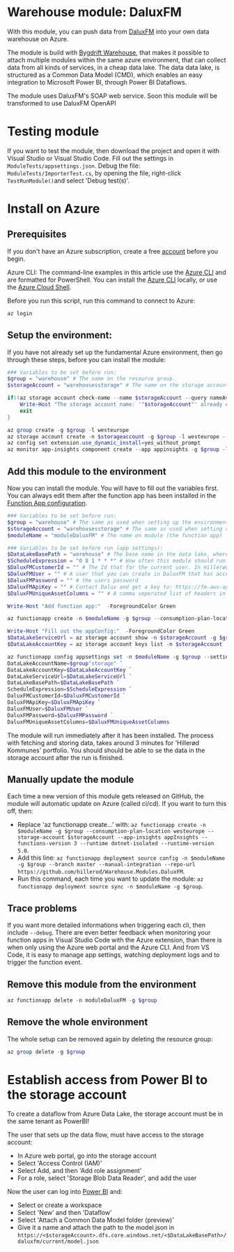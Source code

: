 # Warehouse module: DaluxFM

With this module, you can push data from [DaluxFM](https://www.dalux.com/da/fm-overview/) into your own data warehouse on Azure.

The module is build with [Bygdrift Warehouse](https://github.com/Bygdrift/Warehouse), that makes it possible to attach multiple modules within the same azure environment, that can collect data from all kinds of services, in a cheap data lake.
The data data lake, is structured as a Common Data Model (CMD), which enables an easy integration to Microsoft Power BI, through Power BI Dataflows.

The module uses DaluxFM's SOAP web service. Soon this module will be transformed to use DaluxFM OpenAPI 

# Testing module

If you want to test the module, then download the project and open it with Visual Studio or Visual Studio Code.
Fill out the settings in `ModuleTests/appsettings.json`.
Debug the file: `ModuleTests/ImporterTest.cs`, by opening the file, right-click `TestRunModule()`and select 'Debug test(s)'.

# Install on Azure

## Prerequisites

If you don't have an Azure subscription, create a free [account](https://azure.microsoft.com/free/?ref=microsoft.com&utm_source=microsoft.com&utm_medium=docs&utm_campaign=visualstudio) before you begin.

Azure CLI: The command-line examples in this article use the [Azure CLI](https://docs.microsoft.com/en-us/cli/azure/) and are formatted for PowerShell. You can install the [Azure CLI](https://docs.microsoft.com/en-us/cli/azure/install-azure-cli) locally, or use the [Azure Cloud Shell](https://shell.azure.com/bash).

Before you run this script, run this command to connect to Azure:

```powershell
az login
```

## Setup the environment:

If you have not already set up the fundamental Azure environment, then go through these steps, before you can install the module:

```powershell
### Variables to be set before run:
$group = "warehouse" # The name on the resource group.
$storageAccount = "warehousesstorage" # The name on the storage account. Must be rather globally unique, so the sugested name 'warehousesstorage' will fail. Names must contain 3 to 24 characters numbers and lowercase letters only.

if((az storage account check-name --name $storageAccount --query nameAvailable) -eq "false"){
	Write-Host "The storage account name: '"$storageAccount"' already exists."  -ForegroundColor Red
	exit
}

az group create -g $group -l westeurope
az storage account create -n $storageaccount -g $group -l westeurope --sku Standard_GRS --kind StorageV2 --enable-hierarchical-namespace true
az config set extension.use_dynamic_install=yes_without_prompt
az monitor app-insights component create --app appinsights -g $group -l westeurope --kind web --application-type web --retention-time 30
```

## Add this module to the environment

Now you can install the module.
You will have to fill out the variables first. You can always edit them after the function app has been installed in the [Function App configuration](https://docs.microsoft.com/en-us/azure/azure-functions/functions-how-to-use-azure-function-app-settings?tabs=portal).

```powershell
### Variables to be set before run:
$group = "warehouse" # The same as used when setting up the environment
$storageAccount = "warehousesstorage" # The same as used when setting up the environment
$moduleName = "moduleDaluxFM" # The name on module (the function app)

### Variables to be set before run (app settings):
$DataLakeBasePath = "warehouse" # The base name in the data lake, where data from all the modules are stored.
$ScheduleExpression = "0 0 1 * * *" # How often this module should run. This example runs each night at 1AM UTC. Read more here: https://docs.microsoft.com/en-us/azure/azure-functions/functions-bindings-timer?tabs=csharp#ncrontab-expressions
$DaluxFMCustomerId = "" # The Id that for the current user. In Hillerød Kommune it is hillerod
$DaluxFMUser = "" # A user that you can create in DaluxFM that has access to buildings and assets
$DaluxFMPassword = "" # the users password
$DaluxFMApiKey = "" # Contact Dalux and get a key to: https://fm-aws-api.dalux.com/sharedservices/externaldataaccessservice.asmx
$DaluxFMUniqueAssetColumns = "" # A comma seperated list of headers in assets, that should be checked for to se if they contain redundant data and if so, it will raise an error. Can be left blank. 

Write-Host "Add function app:"  -ForegroundColor Green

az functionapp create -n $moduleName -g $group --consumption-plan-location westeurope --storage-account $storageAccount --app-insights appInsights --functions-version 3 --runtime dotnet-isolated --runtime-version 5.0 --deployment-source-url https://github.com/hillerod/Warehouse.Modules.DaluxFM

Write-Host "Fill out the appConfig:"  -ForegroundColor Green
$DataLakeServiceUrl = az storage account show -n $storageAccount -g $group --query "primaryEndpoints.blob"
$DataLakeAccountKey = az storage account keys list -n $storageAccount -g $group --query "[0].value"

az functionapp config appsettings set -n $moduleName -g $group --settings `
DataLakeAccountName=$group"storage" `
DataLakeAccountKey=$DataLakeAccountKey `
DataLakeServiceUrl=$DataLakeServiceUrl `
DataLakeBasePath=$DataLakeBasePath `
ScheduleExpression=$ScheduleExpression `
DaluxFMCustomerId=$DaluxFMCustomerId `
DaluxFMApiKey=$DaluxFMApiKey `
DaluxFMUser=$DaluxFMUser `
DaluxFMPassword=$DaluxFMPassword `
DaluxFMUniqueAssetColumns=$DaluxFMUniqueAssetColumns
```

The module will run immediately after it has been installed. The process with fetching and storing data, takes around 3 minutes for 'Hillerød Kommunes' portfolio.
You should should be able to se the data in the storage account after the run is finished.

## Manually update the module

Each time a new version of this module gets released on GitHub, the module will automatic update on Azure (called ci/cd).
If you want to turn this off, then:
- Replace 'az functionapp create...' with: `az functionapp create -n $moduleName -g $group --consumption-plan-location westeurope --storage-account $storageAccount --app-insights appInsights --functions-version 3 --runtime dotnet-isolated --runtime-version 5.0`. 
- Add this line: `az functionapp deployment source config -n $moduleName -g $group --branch master --manual-integration --repo-url https://github.com/hillerod/Warehouse.Modules.DaluxFM`.
- Run this command, each time you want to update the module: `az functionapp deployment source sync -n $moduleName -g $group`.

## Trace problems

If you want more detailed informations when triggering each cli, then include `--debug`.
There are even better feedback when monitoring your function apps in Visual Studio Code with the Azure extension, than there is when only using the Azure web portal and the Azure CLI. And from VS Code, it is easy to manage app settings, watching deployment logs and to trigger the function event.

## Remove this module from the environment

```powershell
az functionapp delete -n moduleDaluxFM -g $group
```

## Remove the whole environment

The whole setup can be removed again by deleting the resource group:

```powershell
az group delete -g $group
```

# Establish access from Power BI to the storage account

To create a dataflow from Azure Data Lake, the storage account must be in the same tenant as PowerBI!

The user that sets up the data flow, must have access to the storage account:
- In Azure web portal, go into the storage account
- Select 'Access Control (IAM)'
- Select Add, and then 'Add role assignment'
- For a role, select 'Storage Blob Data Reader', and add the user

Now the user can log into [Power BI](https://app.powerbi.com/) and:
- Select or create a workspace
- Select 'New' and then 'Dataflow'
- Select 'Attach a Common Data Model folder (preview)'
- Give it a name and attach the path to the model.json in `https://<$storageAccount>.dfs.core.windows.net/<$DataLakeBasePath>/daluxfm/current/model.json`